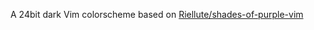 A 24bit dark Vim colorscheme based on [Riellute/shades-of-purple-vim](https://github.com/Rigellute/shades-of-purple.vim)